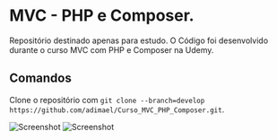 # MVC - PHP e Composer.

Repositório destinado apenas para estudo. O Código foi desenvolvido durante o curso MVC com PHP e Composer na Udemy.

## Comandos

Clone o repositório com `git clone --branch=develop https://github.com/adimael/Curso_MVC_PHP_Composer.git`.

![Screenshot](/config/img/screenshot1.jpg)
![Screenshot](/config/img/screenshot2.jpg)
